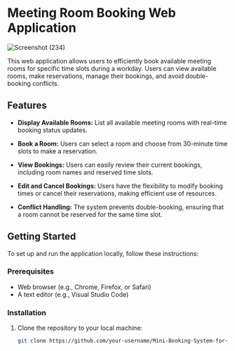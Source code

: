 # Meeting Room Booking Web Application

![Screenshot (234)](https://github.com/veerendra192/Mini-Booking-System-for-Meeting-Rooms_/assets/86603708/25ba8d0f-6176-42f8-abb1-516783c8e347)

This web application allows users to efficiently book available meeting rooms for specific time slots during a workday. Users can view available rooms, make reservations, manage their bookings, and avoid double-booking conflicts.

## Features

- **Display Available Rooms:** List all available meeting rooms with real-time booking status updates.

- **Book a Room:** Users can select a room and choose from 30-minute time slots to make a reservation.

- **View Bookings:** Users can easily review their current bookings, including room names and reserved time slots.

- **Edit and Cancel Bookings:** Users have the flexibility to modify booking times or cancel their reservations, making efficient use of resources.

- **Conflict Handling:** The system prevents double-booking, ensuring that a room cannot be reserved for the same time slot.


## Getting Started

To set up and run the application locally, follow these instructions:

### Prerequisites

- Web browser (e.g., Chrome, Firefox, or Safari)
- A text editor (e.g., Visual Studio Code)

### Installation

1. Clone the repository to your local machine:

   ```bash
   git clone https://github.com/your-username/Mini-Booking-System-for-Meeting-Rooms_.git
